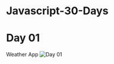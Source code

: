 # Javascript-30-Days
# Day 01

Weather App
![Day 01](https://github.com/user-attachments/assets/c944e5de-8c50-421e-b97d-30fd868e5720)
